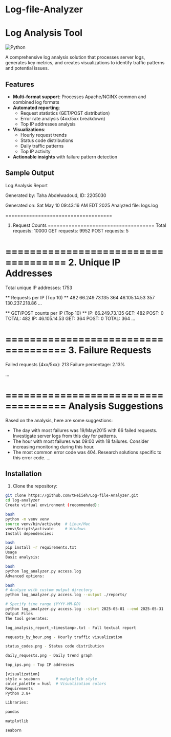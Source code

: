 # Log-file-Analyzer
# Log Analysis Tool

![Python](https://img.shields.io/badge/python-3.8+-blue.svg)


A comprehensive log analysis solution that processes server logs, generates key metrics, and creates visualizations to identify traffic patterns and potential issues.

## Features

- **Multi-format support**: Processes Apache/NGINX common and combined log formats
- **Automated reporting**:
  - Request statistics (GET/POST distribution)
  - Error rate analysis (4xx/5xx breakdown)
  - Top IP addresses analysis
- **Visualizations**:
  - Hourly request trends
  - Status code distributions
  - Daily traffic patterns
  - Top IP activity
- **Actionable insights** with failure pattern detection

## Sample Output

Log Analysis Report

Generated by: Taha Abdelwadoud, ID: 2205030

Generated on: Sat May 10 09:43:16 AM EDT 2025
Analyzed file: logs.log

====================================
 1. Request Counts
====================================
Total requests: 10000
GET requests: 9952
POST requests: 5

====================================
 2. Unique IP Addresses
====================================
Total unique IP addresses: 1753

** Requests per IP (Top 10) **
     482 66.249.73.135
     364 46.105.14.53
     357 130.237.218.86
     ...

** GET/POST counts per IP (Top 10) **
IP: 66.249.73.135     GET: 482   POST: 0     TOTAL: 482
IP: 46.105.14.53      GET: 364   POST: 0     TOTAL: 364
...

====================================
 3. Failure Requests
====================================
Failed requests (4xx/5xx): 213
Failure percentage: 2.13%

...

====================================
 Analysis Suggestions
====================================
Based on the analysis, here are some suggestions:
- The day with most failures was 19/May/2015 with 66 failed requests. Investigate server logs from this day for patterns.
- The hour with most failures was 09:00 with 18 failures. Consider increasing monitoring during this hour.
- The most common error code was 404. Research solutions specific to this error code.
...


## Installation

1. Clone the repository:
```bash
git clone https://github.com/tHeiieh/Log-file-Analyzer.git
cd log-analyzer
Create virtual environment (recommended):

bash
python -m venv venv
source venv/bin/activate  # Linux/Mac
venv\Scripts\activate     # Windows
Install dependencies:

bash
pip install -r requirements.txt
Usage
Basic analysis:

bash
python log_analyzer.py access.log
Advanced options:

bash
# Analyze with custom output directory
python log_analyzer.py access.log --output ./reports/

# Specify time range (YYYY-MM-DD)
python log_analyzer.py access.log --start 2025-05-01 --end 2025-05-31
Output Files
The tool generates:

log_analysis_report_<timestamp>.txt - Full textual report

requests_by_hour.png - Hourly traffic visualization

status_codes.png - Status code distribution

daily_requests.png - Daily trend graph

top_ips.png - Top IP addresses

[visualization]
style = seaborn       # matplotlib style
color_palette = husl  # Visualization colors
Requirements
Python 3.8+

Libraries:

pandas

matplotlib

seaborn
